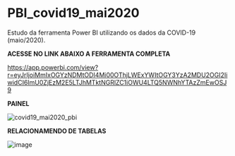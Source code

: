 # PBI_covid19_mai2020
Estudo da ferramenta Power BI utilizando os dados da COVID-19 (maio/2020).

**ACESSE NO LINK ABAIXO A FERRAMENTA COMPLETA**

https://app.powerbi.com/view?r=eyJrIjoiMmIxOGYzNDMtODI4Mi00OThjLWExYWItOGY3YzA2MDU2OGI2IiwidCI6ImU0ZjEzM2E5LTJhMTktNGRlZC1iOWU4LTQ5NWNhYTAzZmEwOSJ9

**PAINEL**

![covid19_mai2020_pbi](https://user-images.githubusercontent.com/92809543/152818549-c7de11c9-8591-44e1-8779-f4e6e08fc75e.png)

**RELACIONAMENDO DE TABELAS**

![image](https://user-images.githubusercontent.com/92809543/152819599-57652ea8-22b8-4af1-8c20-4242bd0d9a55.png)
